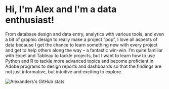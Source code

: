 # Hi, I'm Alex and I'm a data enthusiast!

From database design and data entry, analytics with various tools, and even a bit of graphic design to really make a project “pop”, I love all aspects of data because I get the chance to learn something new with every project and get to help others along the way – a fantastic win-win. I’m quite familiar with Excel and Tableau to tackle projects, but I want to learn how to use Python and R to tackle more advanced topics and become proficient in Adobe programs to design reports and dashboards so that the findings are not just informative, but intuitive and exciting to explore. 

![Alexanders's GitHub stats](https://github-readme-stats.vercel.app/api?username=AlexanderStephenThompson&show_icons=true&theme=tokyonight)
